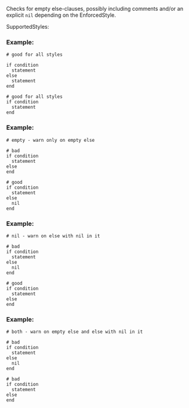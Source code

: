 Checks for empty else-clauses, possibly including comments and/or an
explicit `nil` depending on the EnforcedStyle.

SupportedStyles:

### Example:
    # good for all styles

    if condition
      statement
    else
      statement
    end

    # good for all styles
    if condition
      statement
    end

### Example:
    # empty - warn only on empty else

    # bad
    if condition
      statement
    else
    end

    # good
    if condition
      statement
    else
      nil
    end

### Example:
    # nil - warn on else with nil in it

    # bad
    if condition
      statement
    else
      nil
    end

    # good
    if condition
      statement
    else
    end

### Example:
    # both - warn on empty else and else with nil in it

    # bad
    if condition
      statement
    else
      nil
    end

    # bad
    if condition
      statement
    else
    end